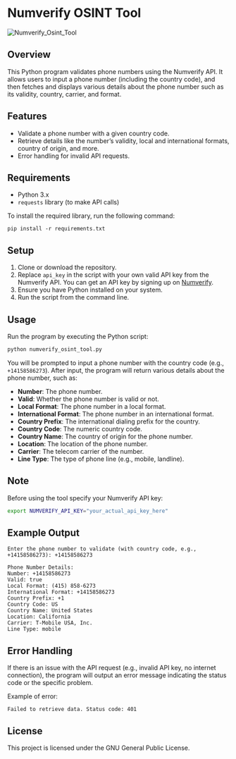 # Numverify OSINT Tool

![Numverify_Osint_Tool](https://github.com/user-attachments/assets/01b78dd5-62d5-465e-9bd7-8acd4808336a)





## Overview

This Python program validates phone numbers using the Numverify API. It allows users to input a phone number (including the country code), and then fetches and displays various details about the phone number such as its validity, country, carrier, and format.

## Features

- Validate a phone number with a given country code.
- Retrieve details like the number’s validity, local and international formats, country of origin, and more.
- Error handling for invalid API requests.

## Requirements

- Python 3.x
- `requests` library (to make API calls)

To install the required library, run the following command:
```
pip install -r requirements.txt
```

## Setup

1. Clone or download the repository.
2. Replace `api_key` in the script with your own valid API key from the Numverify API. You can get an API key by signing up on [Numverify](https://numverify.com/).
3. Ensure you have Python installed on your system.
4. Run the script from the command line.

## Usage

Run the program by executing the Python script:

```bash
python numverify_osint_tool.py
```

You will be prompted to input a phone number with the country code (e.g., `+14158586273`). After input, the program will return various details about the phone number, such as:

- **Number**: The phone number.
- **Valid**: Whether the phone number is valid or not.
- **Local Format**: The phone number in a local format.
- **International Format**: The phone number in an international format.
- **Country Prefix**: The international dialing prefix for the country.
- **Country Code**: The numeric country code.
- **Country Name**: The country of origin for the phone number.
- **Location**: The location of the phone number.
- **Carrier**: The telecom carrier of the number.
- **Line Type**: The type of phone line (e.g., mobile, landline).

## Note

Before using the tool specify your Numverify API key:

```bash
export NUMVERIFY_API_KEY="your_actual_api_key_here"
```


## Example Output

```
Enter the phone number to validate (with country code, e.g., +14158586273): +14158586273

Phone Number Details:
Number: +14158586273
Valid: true
Local Format: (415) 858-6273
International Format: +14158586273
Country Prefix: +1
Country Code: US
Country Name: United States
Location: California
Carrier: T-Mobile USA, Inc.
Line Type: mobile
```

## Error Handling

If there is an issue with the API request (e.g., invalid API key, no internet connection), the program will output an error message indicating the status code or the specific problem.

Example of error:
```
Failed to retrieve data. Status code: 401
```

## License

This project is licensed under the GNU General Public License.

